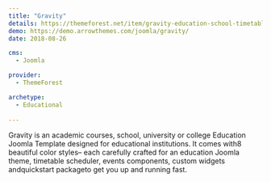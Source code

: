 ```yaml
---
title: "Gravity"
details: https://themeforest.net/item/gravity-education-school-timetable-events-joomla-template/17111027
demo: https://demo.arrowthemes.com/joomla/gravity/
date: 2018-08-26

cms: 
  - Joomla

provider: 
  - ThemeForest

archetype:
  - Educational
  
---
```


Gravity is an academic courses, school, university or college Education Joomla Template designed for educational institutions. It comes with8 beautiful color styles– each carefully crafted for an education Joomla theme, timetable scheduler, events components, custom widgets andquickstart packageto get you up and running fast.

